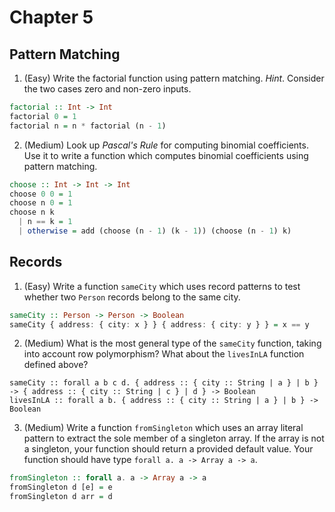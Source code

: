 # Chapter 5

## Pattern Matching

1. (Easy) Write the factorial function using pattern matching. *Hint*. Consider
   the two cases zero and non-zero inputs.

``` haskell
factorial :: Int -> Int
factorial 0 = 1
factorial n = n * factorial (n - 1)
```

2. (Medium) Look up *Pascal's Rule* for computing binomial coefficients. Use it
   to write a function which computes binomial coefficients using pattern
   matching.

``` haskell
choose :: Int -> Int -> Int
choose 0 0 = 1
choose n 0 = 1
choose n k
  | n == k = 1
  | otherwise = add (choose (n - 1) (k - 1)) (choose (n - 1) k)
```

## Records

1. (Easy) Write a function `sameCity` which uses record patterns to test
   whether two `Person` records belong to the same city.

``` haskell
sameCity :: Person -> Person -> Boolean
sameCity { address: { city: x } } { address: { city: y } } = x == y
```

2. (Medium) What is the most general type of the `sameCity` function, taking
   into account row polymorphism? What about the `livesInLA` function defined
   above?

```
sameCity :: forall a b c d. { address :: { city :: String | a } | b } -> { address :: { city :: String | c } | d } -> Boolean
livesInLA :: forall a b. { address :: { city :: String | a } | b } -> Boolean
```

3. (Medium) Write a function `fromSingleton` which uses an array literal
   pattern to extract the sole member of a singleton array. If the array is not
   a singleton, your function should return a provided default value. Your
   function should have type `forall a. a -> Array a -> a`.

``` haskell
fromSingleton :: forall a. a -> Array a -> a
fromSingleton d [e] = e
fromSingleton d arr = d
```


